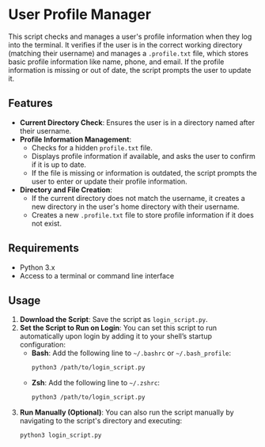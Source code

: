 # User Profile Manager

This script checks and manages a user's profile information when they log into the terminal. It verifies if the user is in the correct working directory (matching their username) and manages a `.profile.txt` file, which stores basic profile information like name, phone, and email. If the profile information is missing or out of date, the script prompts the user to update it.

## Features

- **Current Directory Check**: Ensures the user is in a directory named after their username.
- **Profile Information Management**:
  - Checks for a hidden `profile.txt` file.
  - Displays profile information if available, and asks the user to confirm if it is up to date.
  - If the file is missing or information is outdated, the script prompts the user to enter or update their profile information.
- **Directory and File Creation**: 
  - If the current directory does not match the username, it creates a new directory in the user's home directory with their username.
  - Creates a new `.profile.txt` file to store profile information if it does not exist.

## Requirements

- Python 3.x
- Access to a terminal or command line interface

## Usage

1. **Download the Script**: Save the script as `login_script.py`.
2. **Set the Script to Run on Login**: You can set this script to run automatically upon login by adding it to your shell’s startup configuration:
   - **Bash**: Add the following line to `~/.bashrc` or `~/.bash_profile`:
     ```bash
     python3 /path/to/login_script.py
     ```
   - **Zsh**: Add the following line to `~/.zshrc`:
     ```zsh
     python3 /path/to/login_script.py
     ```
3. **Run Manually (Optional)**: You can also run the script manually by navigating to the script's directory and executing:
   ```bash
   python3 login_script.py

